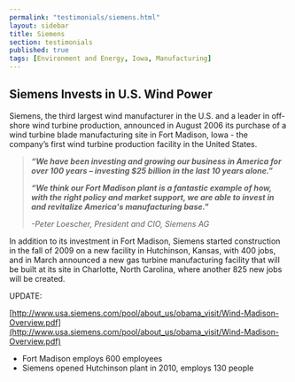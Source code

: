 ```yaml
---
permalink: "testimonials/siemens.html"
layout: sidebar
title: Siemens
section: testimonials
published: true
tags: [Environment and Energy, Iowa, Manufacturing]
---
```

 
## Siemens Invests in U.S. Wind Power

Siemens, the third largest wind manufacturer in the U.S. and a leader in off-shore wind turbine production, announced in August 2006 its purchase of a wind turbine blade manufacturing site in Fort Madison, Iowa - the company’s first wind turbine production facility in the United States. 

>_**“We have been investing and growing our business in America for over 100 years – investing $25 billion in the last 10 years alone.”&nbsp;**_ 
>
>_**“We think our Fort Madison plant is a fantastic example of how, with the right policy and market support, we are able to invest in and revitalize America's manufacturing base."**_
>
>_-Peter Loescher, President and CIO, Siemens AG_

In addition to its investment in Fort Madison, Siemens started construction in the fall of 2009 on a new facility in Hutchinson, Kansas, with 400 jobs, and in March announced a new gas turbine manufacturing facility that will be built at its site in Charlotte, North Carolina, where another 825 new jobs will be created.

UPDATE:

[http://www.usa.siemens.com/pool/about_us/obama_visit/Wind-Madison-Overview.pdf](http://www.usa.siemens.com/pool/about_us/obama_visit/Wind-Madison-Overview.pdf)

*   Fort Madison employs 600 employees
*   Siemens opened Hutchinson plant in 2010, employs 130 people  